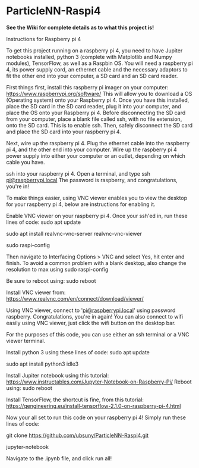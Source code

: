 # ParticleNN-Raspi4

**See the Wiki for complete details as to what this project is!**

Instructions for Raspberry pi 4

To get this project running on a raspberry pi 4, you need to have Jupiter notebooks installed, python 3 (complete with Matplotlib and Numpy modules), TensorFlow, as well as a Raspbin OS. You will need a raspberry pi 4, its power supply cord, an ethernet cable and the necessary adaptors to fit the other end into your computer, a SD card and an SD card reader.

First things first, install this raspberry pi imager on your computer: https://www.raspberrypi.org/software/ This will allow you to download a OS (Operating system) onto your Raspberry pi 4. Once you have this installed, place the SD card in the SD card reader, plug it into your computer, and place the OS onto your Raspberry pi 4. Before disconnecting the SD card from your computer, place a blank file called ssh, with no file extension, onto the SD card. This is to enable ssh. Then, safely disconnect the SD card and place the SD card into your raspberry pi 4.

Next, wire up the raspberry pi 4. Plug the ethernet cable into the raspberry pi 4, and the other end into your computer. Wire up the raspberry pi 4 power supply into either your computer or an outlet, depending on which cable you have.

ssh into your raspberry pi 4. Open a terminal, and type ssh pi@raspberrypi.local The password is raspberry, and congratulations, you're in!

To make things easier, using VNC viewer enables you to view the desktop for your raspberry pi 4, below are instructions for enabling it.

Enable VNC viewer on your raspberry pi 4. Once your ssh'ed in, run these lines of code:
sudo apt update

sudo apt install realvnc-vnc-server realvnc-vnc-viewer

sudo raspi-config

Then navigate to Interfacing Options > VNC and select Yes, hit enter and finish. To avoid a common problem with a blank desktop, also change the resolution to max using sudo raspi-config

Be sure to reboot using: sudo reboot

Install VNC viewer from: https://www.realvnc.com/en/connect/download/viewer/

Using VNC viewer, connect to 'pi@raspberrypi.local' using password raspberry. Congratulations, you're in again! You can also connect to wifi easily using VNC viewer, just click the wifi button on the desktop bar.

For the purposes of this code, you can use either an ssh terminal or a VNC viewer terminal.

Install python 3 using these lines of code:
sudo apt update

sudo apt install python3 idle3

Install Jupiter notebook using this tutorial: https://www.instructables.com/Jupyter-Notebook-on-Raspberry-Pi/
Reboot using: sudo reboot

Install TensorFlow, the shortcut is fine, from this tutorial: https://qengineering.eu/install-tensorflow-2.1.0-on-raspberry-pi-4.html

Now your all set to run this code on your raspberry pi 4! Simply run these lines of code:

git clone https://github.com/ubsuny/ParticleNN-Raspi4.git

jupyter-notebook

Navigate to the .ipynb file, and click run all!
